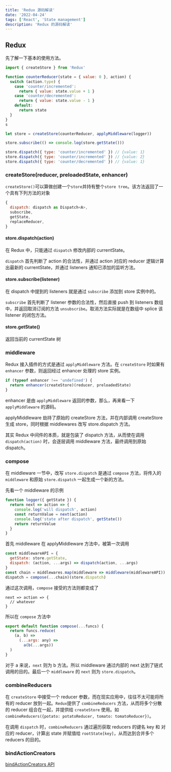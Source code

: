 ```yaml
---
title: 'Redux 源码解读'
date: '2022-04-24'
tags: ['React', 'State management']
description: 'Redux 的源码解读'
---
```


## Redux

先了解一下基本的使用方法。

```js
import { createStore } from 'Redux'

function counterReducer(state = { value: 0 }, action) {
  switch (action.type) {
    case 'counter/incremented':
      return { value: state.value + 1 }
    case 'counter/decremented':
      return { value: state.value - 1 }
    default:
      return state
  }
}
s

let store = createStore(counterReducer, applyMiddleware(logger))

store.subscribe(() => console.log(store.getState()))

store.dispatch({ type: 'counter/incremented' }) // {value: 1}
store.dispatch({ type: 'counter/incremented' }) // {value: 2}
store.dispatch({ type: 'counter/decremented' }) // {value: 1}
```

### createStore(reducer, preloadedState, enhancer)

`createStore()`可以算做创建一个`store`并持有整个`store tree`。该方法返回了一个具有下列方法的对象

```js
{
  dispatch: dispatch as Dispatch<A>,
  subscribe,
  getState,
  replaceReducer,
}
```

#### store.dispatch(action)

在 Redux 中，只能通过 `dispatch` 修改内部的 currentState。

`dispatch` 首先判断了 action 的合法性，并通过 action 对应的 reducer 逻辑计算出最新的 currentState，并通过 listeners 通知已添加的监听方法。

#### store.subscribe(listener)

在 dispatch 中提到的 listeners 就是通过 `subscribe` 添加到 store 实例中的。

`subscribe` 首先判断了 listener 参数的合法性，然后直接 push 到 listeners 数组中，并返回取消订阅的方法 `unsubscribe`。取消方法实际就是在数组中 splice 该 listener 的闭包方法。

#### store.getState()

返回当前的 currentState 树

### middleware

Redux 接入插件的方式是通过 `applyMiddleware` 方法。在 `createStore` 时如果有 `enhancer` 参数，则返回经过 enhancer 处理的 store 实例。

```js
if (typeof enhancer !== 'undefined') {
  return enhancer(createStore)(reducer, preloadedState)
}
```

enhancer 是由 `applyMiddleware` 返回的参数，那么，再来看一下 `applyMiddleware` 的源码。

applyMiddleware 劫持了原始的 createStore 方法，并在内部调用 createStore 生成 store，同时根据 middlewares 改写 store.dispatch 方法。

其实 Redux 中间件的本质，就是包装了 dispatch 方法，从而使在调用 `dispatch(action)` 时，会逐层调用 middleware 方法，最终调用到原始 dispatch。

### compose

在 middleware 一节中，改写 `store.dispatch` 是通过 `compose` 方法，将传入的 `middleware` 和原始 `store.dispatch` 一起生成一个新的方法。

先看一个 middleware 的示例

```js
function logger({ getState }) {
  return next => action => {
    console.log('will dispatch', action)
    const returnValue = next(action)
    console.log('state after dispatch', getState())
    return returnValue
  }
}
```

首先 middleware 在 applyMiddleware 方法中，被第一次调用

```js
const middlewareAPI = {
  getState: store.getState,
  dispatch: (action, ...args) => dispatch(action, ...args)
}
const chain = middlewares.map(middleware => middleware(middlewareAPI))
dispatch = compose(...chain)(store.dispatch)
```

通过这次调用，`compose` 接受的方法则都变成了

```
next => action => {
  // whatever
}
```

所以在 `compose` 方法中

```js
export default function compose(...funcs) {
  return funcs.reduce(
    (a, b) =>
      (...args: any) =>
        a(b(...args))
  )
}
```

对于 a 来说，`next` 则为 b 方法。所以 middleware 通过内部的 next 达到了链式调用的目的。最后一个 `middleware` 的 `next` 则为 `store.dispatch`。

### combineReducers

在 `createStore` 中接受一个 reducer 参数，而在现实应用中，往往不太可能将所有的 reducer 放到一起。`Redux`提供了 `combineReducers` 方法，从而将多个分散的 reducer 组合在一起，并提供给 `createStore` 使用。如`combineReducers({potato: potatoReducer, tomato: tomatoReducer})`。

在调用 `dispatch` 时，`combineReducers` 通过遍历获取 reducers 的键名 key 和 对应的 reducer，计算出 state 并赋值给 `rootState[key]`，从而达到合并多个 reducers 的目的。

### bindActionCreators

[bindActionCreators API](https://Redux.js.org/api/bindactioncreators)
